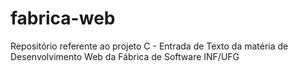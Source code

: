 fabrica-web
===========

Repositório referente ao projeto C - Entrada de Texto da matéria de Desenvolvimento Web da Fábrica de Software INF/UFG
